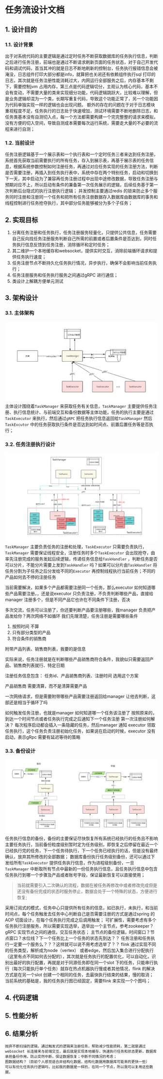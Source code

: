 # 任务流设计文档

## 1. 设计目的

### 1.1. 设计背景

出于对系统代码的主要逻辑是通过定时任务不断获取数据库的任务执行信息，判断之后进行任务注册，前端也是通过不断请求刷新页面的任务状态，对于自己开发代码和调试代码，首当其冲的就是日志不断地刷新的控制台，任务执行报错信息会被淹没，日志组件打印大部分都是info，就算把也关闭还有依赖组件执行sql 打印的日志，其次就是任务注册性能消耗过大，内网运行全部服务之后，内存基本不剩下，需要控制jvm 占用内存，第三点是代码逻辑切分，主观认为核心代码，基本不会有变动，不需要大量的类来实现细分功能，代码逻辑跳跃大，比较难以理解，但是业务逻辑却混为一个类，长期写重复代码，导致这个功能正常了，另一个功能因为代码单独实现一样的逻辑也会出现问题。
额外的存在的问题在于对于日志模块重视程度不足，任务执行的日志处于快速增加，测试环境需要不断地删除日志，和任务类基本没有自测切入点，每一个方法都需要构建一个完完整整的请求来模拟，没有方便的切入空间，导致自测成本需要每次运行系统，需要走大量的不必要的流程来进行自测；

### 1.2. 当前设计

任务注册逻辑基于一个展示表和一个执行表和一个定时任务三者来达到任务注册，系统首先获取当前需要执行的所有任务，存入到展示表，再基于展示表的任务信息，根据系统参数控制如何注册任务，再通过对应任务实现的任务注册方法，判断是否需要注册，再插入到任务执行表中，系统中存在两个特别任务，启动和切换到下一天，其中启动为了兼容再任务注册过程中出现中途修改数据，导致任务注册与预期对应不上，所以启动有条件的兼备第一次任务展示的逻辑，后续任务基于第一次判断后台隐式的执行注册执行逻辑；
并发控制主要通过redis 的锁来防止多个服务同时注册和注册同一个任务和把所有任务注册数据存入数据库由数据库的事务和线程控制进行任务抢夺执行，其中部分任务能够被分为多个子任务；

## 2. 实现目标

1. 分离任务注册和任务执行，任务注册服务轻量化，只提供公共信息，任务需要自己反向找任务注册服务判断自己所需的前置或者后置条件是否达到，同时任务执行信息反馈到任务注册，消除循环和定时任务；
2. 其二维护一个本地缓存和websocket，提供实时交互，消除前端循环请求和提供任务执行速度；
3. 任务注册节点不断持久化任务执行情况，异步执行，确保不会影响当前任务执行；
4. 任务注册服务和任务执行服务之间通过gRPC 进行通信；
5. 类设计上解耦方便单元测试

## 3. 架构设计

### 3.1. 主体架构

![architecture](./images/architecture.png)
主体设计围绕着`TaskManager` 来获取任务有关信息，`TaskManager` 主要提供任务注册、执行信息统计、与前端交互和备份数据等主体功能，任务的执行主要是通过`TaskExecutor` 来执行，然后通过`gRPC` 把任务执行信息返回给`TaskManager` 然后`TaskExcutor` 中的任务获取执行条件是否达到如时间点、前置后置任务等是否执行；

### 3.2. 任务注册执行设计

![task_manager](./images/task_manager.png)
`TaskManager` 主要负责任务的注册和处理，`TaskExecutor` 只需要负责执行，`TaskManager` 需要保证线程安全，注册任务时多个`TaskExecutor` 会出现抢夺，由率先注册完成的服务发起后续逻辑，传递任务信息给`TaskHandler` ，判断任务是否可以分片，不能分片需要上发到`TaskHandler` 吗？如果可以分片由`TaskHandler` 将任务分割为子任务之后分发给不同的`Executor` 再控制线程执行当前任务；不同的产品如何去不停的注册任务

当前需要解决，如果多个产品都需要注册同一个任务，那么executor 如何知道哪些产品需要注册，，还是说executor 只负责注册，不负责判断哪些产品，直接给manager 注册多个，但是不同产品它也许在不同条件下注册，否决

多次交流，任务可以注册了，你还要判断产品要注册哪些，我manager 负责把产品发给你？两次网络不如循环
我们先理清楚，任务注册是需要哪些条件
1. 按照时间 不算
2. 只有部分类型的产品
3. 符合条件的销售商

附带产品列表、销售商列表，我要的是信息

实际来说，任务注册就是在判断哪些产品销售商符合条件，我貌似只需要返回产品、销售商列表就行、特定日期

注册任务信息包含： 任务id、产品销售商列表、注册时间 选用这个方案


产品销售商 需要清算，而不是清算需要产品

一次网络请求，但是需要附带哪些产品需要注册返回给manager 让他去判断，这部还是相当于循环了吗



如何触发任务注册，也就是manager 如何知道哪一个任务该注册了
按照原来的，到达一个时间节点或者任务执行完成之后通知下一个任务注册
第一次注册如何解决？
每次程序启动都会插入一条隐藏的任务，然后manager 通知 executor 领取任务执行，这个任务负责注册初始化任务，如果说在启动的时候，executor 没有启动，表示gRpc 需要有延迟等待的策略



### 3.3. 备份设计

![recover_backup](./images/recover_backup.png)
任务执行信息的备份，备份的主要保证尽快恢复所有系统已经执行的任务且不影响主要任务执行，当前备份粒度级别暂时定为任务级别，即恢复之后停留在最近一个已经执行完的任务，下一个任务待执行，下一个任务已经执行的话，但是没有最终确认，放弃其所修改的全部数据；
数据库备份执行任务级别备份，还可以通过下发给所有`TaskExecutor` 提供任务执行信息，作为进程级别备份，一旦`TaskManager` 中断取所有节点中最新的一份任务执行信息，且任务执行信息中包含任务执行到哪一个步骤及产品或者账号字段，保证最新恢复可以直接使用；
> 当前就需要引入二次确认的流程，数据在被任务再修改中或者修改完成但是还没有备份完成的状态时服务停止，数据会处于一个特殊的状态，方便进行恢复;

采用订阅式的模式，任务中心只提供所有任务的信息，如已执行，未执行，和当前时间点，每个任务触发去任务中心判断自己是否需要注册的方式是通过spring 的AOP 切面设计，在每个任务执行完成之后调用触发；
可扩展性，需要考虑有多个任务执行注册服务，所以需要实现选举，选举出一个主节点，参考zookeeper？gRPC 实现节点之间的通信，交互任务状态；
主节点的备份逻辑，时间窗口？节点窗口？水位线？下一个任务比上一个任务的状态先到达？？
任务注册和任务执行一定要一个服务么？？？这样就可以说不用考虑选举了？？
flink 通过实现不同的任务类型，解析成为node（vertex） 或者edge，然后加入集合进行分配执行（这里有点不同如何去分配的），其次就是任务执行的配置优化，可以自动化，识别出最好的执行配置，再就是对于同源任务即在同一个slot 下的任务，只能串行执行（每次只能执行单个任务）就存在热点机器执行慢或者其他情况，flink 的解决方式是在另一个slot 创建一个相同的任务，去最快执行结束的结果，慢的取消；
当前系统的基础是，我的任务执行图已经固定，需要flink 来实现一个个图吗；

## 4. 代码逻辑

## 5. 性能分析

## 6. 结果分析

    抛弃不断扫描的逻辑，通过触发式的逻辑来注册任务，帮助减少性能损耗，第二就是通过websocket 长连接来与前端交互，最后就是实现本地缓存，快速执行任务和状态更新，数据库承担备份作用，防止突然中断，保证数据恢复；中断不同情况的考虑；
    图数据结构？（目前个人感觉适合非结构化数据，结构化数据用数据库可能来的更快一些）
    可以有优化任务执行逻辑吗，比如我的数据是一样的，在同一个节点，所以我可以复用这些数据，
